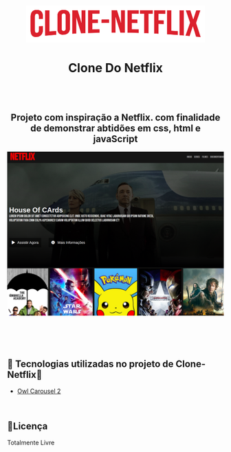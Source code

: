 <div align="center">
  <img src="./src/image/clone-netflix.png" alt="">
  <h1 >Clone Do Netflix</h1>

  <img src="https://img.shields.io/github/languages/top/FullBarbosa/home-netflix" alt="">
  <img src="https://img.shields.io/github/languages/count/FullBarbosa/home-netflix" alt="">
  <br>
  <h2 style="margin-top: 50px;">Projeto com inspiração a Netflix. com finalidade de demonstrar abtidões em css, html e javaScript</h2>

  <img style="width: 800px;" src="/src/image/cloneflix.png" alt="imagem de home do netflix clone">
</div>

<br>
<div style="margin-top: 80px;">
  <h2> 🚀 Tecnologias utilizadas no projeto de Clone-Netflix🚀</h2>
  <ul>
    <li>
      <a href="https://owlcarousel2.github.io/OwlCarousel2/demos/basic.html">Owl Carousel 2</a>
    </li>
  </ul>
<br>
  <h2>📝Licença</h2>
  <p>Totalmente Livre</p>
</div>







